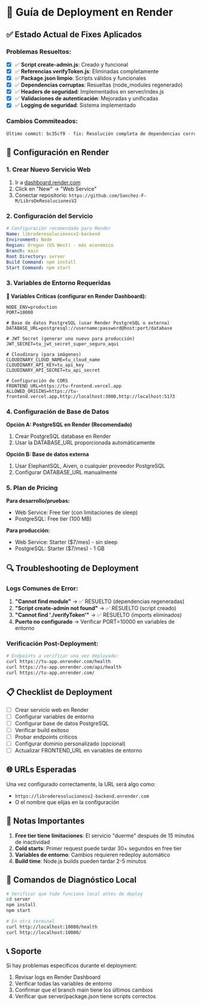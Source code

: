 # 🚀 Guía de Deployment en Render

## ✅ Estado Actual de Fixes Aplicados

### Problemas Resueltos:
- [x] ✅ **Script create-admin.js**: Creado y funcional
- [x] ✅ **Referencias verifyToken.js**: Eliminadas completamente  
- [x] ✅ **Package.json limpio**: Scripts válidos y funcionales
- [x] ✅ **Dependencias corruptas**: Resueltas (node_modules regenerado)
- [x] ✅ **Headers de seguridad**: Implementados en server/index.js
- [x] ✅ **Validaciones de autenticación**: Mejoradas y unificadas
- [x] ✅ **Logging de seguridad**: Sistema implementado

### Cambios Commiteados:
```bash
Último commit: bc35cf9 - fix: Resolución completa de dependencias corruptas y errores de deployment
```

## 🔧 Configuración en Render

### 1. Crear Nuevo Servicio Web

1. Ir a [dashboard.render.com](https://dashboard.render.com/)
2. Click en "New" → "Web Service"
3. Conectar repositorio: `https://github.com/Sanchez-F-M/LibroDeResolucionesV2`

### 2. Configuración del Servicio

```yaml
# Configuración recomendada para Render
Name: libroderesolucionesv2-backend
Environment: Node
Region: Oregon (US West) - más económico
Branch: main
Root Directory: server
Build Command: npm install
Start Command: npm start
```

### 3. Variables de Entorno Requeridas

**🔐 Variables Críticas (configurar en Render Dashboard):**

```env
NODE_ENV=production
PORT=10000

# Base de datos PostgreSQL (usar Render PostgreSQL o externa)
DATABASE_URL=postgresql://username:password@host:port/database

# JWT Secret (generar uno nuevo para producción)
JWT_SECRET=tu_jwt_secret_super_seguro_aqui

# Cloudinary (para imágenes)
CLOUDINARY_CLOUD_NAME=tu_cloud_name
CLOUDINARY_API_KEY=tu_api_key  
CLOUDINARY_API_SECRET=tu_api_secret

# Configuración de CORS
FRONTEND_URL=https://tu-frontend.vercel.app
ALLOWED_ORIGINS=https://tu-frontend.vercel.app,http://localhost:3000,http://localhost:5173
```

### 4. Configuración de Base de Datos

**Opción A: PostgreSQL en Render (Recomendado)**
1. Crear PostgreSQL database en Render
2. Usar la DATABASE_URL proporcionada automáticamente

**Opción B: Base de datos externa**
1. Usar ElephantSQL, Aiven, o cualquier proveedor PostgreSQL
2. Configurar DATABASE_URL manualmente

### 5. Plan de Pricing

**Para desarrollo/pruebas:**
- Web Service: Free tier (con limitaciones de sleep)
- PostgreSQL: Free tier (100 MB)

**Para producción:**
- Web Service: Starter ($7/mes) - sin sleep
- PostgreSQL: Starter ($7/mes) - 1 GB

## 🔍 Troubleshooting de Deployment

### Logs Comunes de Error:

1. **"Cannot find module"** → ✅ RESUELTO (dependencias regeneradas)
2. **"Script create-admin not found"** → ✅ RESUELTO (script creado)
3. **"Cannot find './verifyToken'"** → ✅ RESUELTO (imports eliminados)
4. **Puerto no configurado** → Verificar PORT=10000 en variables de entorno

### Verificación Post-Deployment:

```bash
# Endpoints a verificar una vez deployado:
curl https://tu-app.onrender.com/health
curl https://tu-app.onrender.com/api/health
curl https://tu-app.onrender.com/
```

## 📋 Checklist de Deployment

- [ ] Crear servicio web en Render
- [ ] Configurar variables de entorno
- [ ] Configurar base de datos PostgreSQL
- [ ] Verificar build exitoso
- [ ] Probar endpoints críticos
- [ ] Configurar dominio personalizado (opcional)
- [ ] Actualizar FRONTEND_URL en variables de entorno

## 🌐 URLs Esperadas

Una vez configurado correctamente, la URL será algo como:
- `https://libroderesolucionesv2-backend.onrender.com`
- O el nombre que elijas en la configuración

## 🚨 Notas Importantes

1. **Free tier tiene limitaciones**: El servicio "duerme" después de 15 minutos de inactividad
2. **Cold starts**: Primer request puede tardar 30+ segundos en free tier
3. **Variables de entorno**: Cambios requieren redeploy automático
4. **Build time**: Node.js builds pueden tardar 2-5 minutos

## 🔧 Comandos de Diagnóstico Local

```bash
# Verificar que todo funciona local antes de deploy
cd server
npm install
npm start

# En otra terminal
curl http://localhost:10000/health
curl http://localhost:10000/
```

## 📞 Soporte

Si hay problemas específicos durante el deployment:
1. Revisar logs en Render Dashboard
2. Verificar todas las variables de entorno
3. Confirmar que el branch main tiene los últimos cambios
4. Verificar que server/package.json tiene scripts correctos
